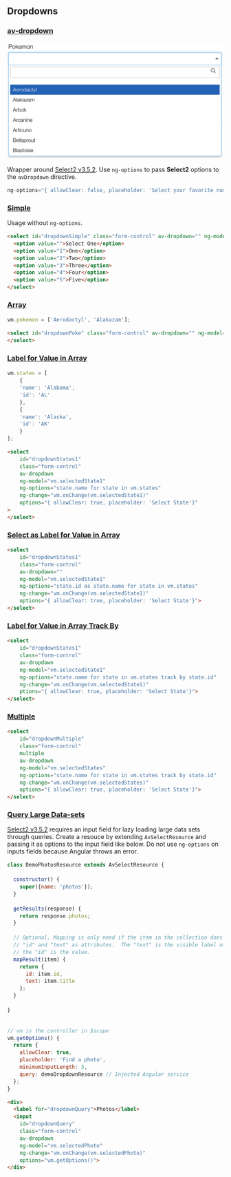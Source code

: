## Dropdowns

### [av-dropdown](https://availity.github.io/availity-angular/pages/ui/#/dropdowns)

![Dropdown](./docs/dropdown.png)

Wrapper around [Select2 v3.5.2](https://select2.github.io/select2/). Use `ng-options` to pass **Select2** options to the `avDropdown` directive.

```js
ng-options="{ allowClear: false, placeholder: 'Select your favorite number'}"
```

### [Simple](https://availity.github.io/availity-angular/pages/ui/#/simple)
Usage without `ng-options`.

```html
<select id="dropdownSimple" class="form-control" av-dropdown="" ng-model="vm.selectedNumber" ng-options="{ allowClear: false, placeholder: 'Select your favorite number'}">
  <option value="">Select One</option>
  <option value="1">One</option>
  <option value="2">Two</option>
  <option value="3">Three</option>
  <option value="4">Four</option>
  <option value="5">Five</option>
</select>
```

### [Array](https://availity.github.io/availity-angular/pages/ui/#/array)

```javascript
vm.pokemon = ['Aerodactyl', 'Alakazam'];
```

```html
<select id="dropdownPoke" class="form-control" av-dropdown="" ng-model="vm.selectedPoke" ng-options="poke for poke in vm.pokemon" options="{ allowClear: false, placeholder: 'Select a Pokemon'}">
</select>
```

### [Label for Value in Array](https://availity.github.io/availity-angular/pages/ui/#/label-for-value-in-array)

```javascript
vm.states = [
    {
    'name': 'Alabama',
    'id': 'AL'
    },
    {
    'name': 'Alaska',
    'id': 'AK'
    }
];
```

```html
<select 
    id="dropdownStates1" 
    class="form-control" 
    av-dropdown 
    ng-model="vm.selectedState1" 
    ng-options="state.name for state in vm.states" 
    ng-change="vm.onChange(vm.selectedState1)" 
    options="{ allowClear: true, placeholder: 'Select State'}"
>
</select>
```

### [Select as Label for Value in Array](https://availity.github.io/availity-angular/pages/ui/#/select-as-label-for-value-in-array)

```html
<select 
    id="dropdownStates1" 
    class="form-control" 
    av-dropdown="" 
    ng-model="vm.selectedState1" 
    ng-options="state.id as state.name for state in vm.states" 
    ng-change="vm.onChange(vm.selectedState1)" 
    options="{ allowClear: true, placeholder: 'Select State'}">
</select>
```

### [Label for Value in Array Track By](https://availity.github.io/availity-angular/pages/ui/#/label-for-value-in-array-track-by)

```html
<select 
    id="dropdownStates1" 
    class="form-control" 
    av-dropdown
    ng-model="vm.selectedState1" 
    ng-options="state.name for state in vm.states track by state.id" 
    ng-change="vm.onChange(vm.selectedState1)" 
    ptions="{ allowClear: true, placeholder: 'Select State'}">
</select>
```

### [Multiple](https://availity.github.io/availity-angular/pages/ui/#/multiple)

```html
<select 
    id="dropdownMultiple" 
    class="form-control" 
    multiple
    av-dropdown
    ng-model="vm.selectedStates"
    ng-options="state.name for state in vm.states track by state.id"
    ng-change="vm.onChange(vm.selectedStates)"
    options="{ allowClear: true, placeholder: 'Select State'}">
</select>
```

### [Query Large Data-sets](https://availity.github.io/availity-angular/pages/ui/#/query-large-data-sets)

[Select2 v3.5.2](https://select2.github.io/select2/) requires an input field for lazy loading large data sets through queries.  Create a resouce by extending `AvSelectResource` and passing it as options to the input field like below.  Do not use `ng-options` on inputs fields because Angular throws an error. 

```js
class DemoPhotosResource extends AvSelectResource {

  constructor() {
    super({name: 'photos'});
  }

  getResults(response) {
    return response.photos;
  }

  // Optional. Mapping is only need if the item in the collection does not have 
  // "id" and "text" as attributes.  The "text" is the visible label of the option and
  // the "id" is the value.
  mapResult(item) {
    return {
      id: item.id,
      text: item.title
    };
  }

}
```

```js

// vm is the controller in $scope
vm.getOptions() {
  return {
    allowClear: true,
    placeholder: 'Find a photo',
    minimumInputLength: 3,
    query: demoDropdownResource // Injected Angular service
  };
}
```

```html
<div>
  <label for="dropdownQuery">Photos</label>
  <input 
    id="dropdownQuery" 
    class="form-control" 
    av-dropdown
    ng-model="vm.selectedPhoto" 
    ng-change="vm.onChange(vm.selectedPhoto)" 
    options="vm.getOptions()">
</div>
```
